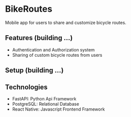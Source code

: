# BikeRoutes
Mobile app for users to share and customize bicycle routes.

## Features (building ...)
- Authentication and Authorization system
- Sharing of custom bicycle routes from users

## Setup (building ...)

## Technologies
- FastAPI: Python Api Framework
- PostgreSQL: Relational Database
- React Native: Javascript Frontend Framework
